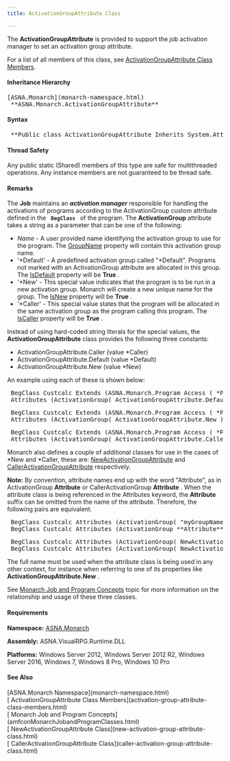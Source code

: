 ```yaml
---
title: ActivationGroupAttribute Class

---
```


The **ActivationGroupAttribute** is provided to support the job activation manager to set an activation group attribute.

For a list of all members of this class, see [ ActivationGroupAttribute Class Members](activation-group-attribute-class-members.html).

#### Inheritance Hierarchy
<pre>[ASNA.Monarch](monarch-namespace.html)
 **ASNA.Monarch.ActivationGroupAttribute** </pre>

#### Syntax
<pre class="syntax"> **Public class ActivationGroupAttribute Inherits System.Attribute**       </pre>

#### Thread Safety
Any public static (Shared) members of this type are safe for multithreaded operations. Any instance members are not guaranteed to be thread safe.

#### Remarks
The **Job** maintains an ***activation manager*** responsible for handling the activations of programs according to the ActivationGroup custom attribute defined in the <code> **BegClass** </code> of the program. The **ActivationGroup** attribute takes a string as a parameter that can be one of the following:

- *Name* - A user provided name identifying the
        activation group to use for the program. The 
        [
        GroupName](activation-group-attribute-class-group-name-property.html) property will contain this activation
        group name.
- '*Default' - A predefined activation
        group called "*Default". Programs not marked
        with an ActivationGroup attribute are allocated in this
        group. The 
        [
        IsDefault](activation-group-attribute-classIs-default-property.html) property will be 
 **True** .
- '*New' - This special value indicates
        that the program is to be run in a new activation group.
        Monarch will create a new unique name for the group. The 
        [
        IsNew](activation-group-attribute-classIs-new-property.html) property will be 
 **True** .
- '*Caller' - This special value states that
        the program will be allocated in the same activation group
        as the program calling this program. The 
        [
        IsCaller](activation-group-attribute-classIs-caller-property.html) property will be 
 **True** .

Instead of using hard-coded string literals for the special values, the **ActivationGroupAttribute** class provides the following three constants:

- ActivationGroupAttribute.Caller (value *Caller)
- ActivationGroupAttribute.Default (value *Default)
- ActivationGroupAttribute.New (value *New)

An example using each of these is shown below:
<pre class="example"> BegClass Custcalc Extends (ASNA.Monarch.Program Access ( *Public ) +
 Attributes (ActivationGroup( ActivationGroupAttribute.Default ))
</pre>
<pre class="example"> BegClass Custcalc Extends (ASNA.Monarch.Program Access ( *Public ) +
 Attributes (ActivationGroup( ActivationGroupAttribute.New ))
</pre>
<pre class="example"> BegClass Custcalc Extends (ASNA.Monarch.Program Access ( *Public ) +
 Attributes (ActivationGroup( ActivationGroupAttribute.Caller ))  
</pre>

Monarch also defines a couple of additional classes for use in the cases of *New and *Caller, these are: [ NewActivationGroupAttribute](new-activation-group-attribute-class.html) and [ CallerActivationGroupAttribute](caller-activation-group-attribute-class.html) respectively. 

**Note:** By convention, attribute names end up with the word "Attribute", as in ActivationGroup **Attribute** or CallerActivationGroup **Attribute** . When the attribute class is being referenced in the Attributes keyword, the **Attribute** suffix can be omitted from the name of the attribute. Therefore, the following pairs are equivalent.
<pre class="example"> BegClass Custcalc Attributes (ActivationGroup( "myGroupName" ))
 BegClass Custcalc Attributes (ActivationGroup **Attribute** ( "myGroupName" ))
</pre>
<pre class="example"> BegClass Custcalc Attributes (ActivationGroup( NewActivationGroup ))
 BegClass Custcalc Attributes (ActivationGroup( NewActivationGroup **Attribute** )  
</pre>

The full name must be used when the attribute class is being used in any other context, for instance when referring to one of its properties like **ActivationGroupAttribute.New** .

See [ Monarch Job and Program Concepts](amfconMonarchJobandProgramClasses.html) topic for more information on the relationship and usage of these three classes.
<!-- start -->

#### Requirements
**Namespace:** [ASNA.Monarch](monarch-namespace.html)

**Assembly:** ASNA.VisualRPG.Runtime.DLL

**Platforms:** Windows Server 2012, Windows Server 2012 R2, Windows Server 2016, Windows 7, Windows 8 Pro, Windows 10 Pro
<!-- end -->

#### See Also
<dl><dt>
        [ASNA.Monarch
      Namespace](monarch-namespace.html)</dt>
        <dt>
        [
      ActivationGroupAttribute Class Members](activation-group-attribute-class-members.html) </dt>
		  <dt>[
      Monarch Job and Program Concepts](amfconMonarchJobandProgramClasses.html)</dt>
     <dt>[
      NewActivationGroupAttribute Class](new-activation-group-attribute-class.html)<br clear="none" />[
      CallerActivationGroupAttribute Class](caller-activation-group-attribute-class.html)</dt></dl>

